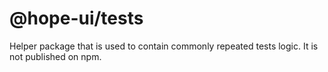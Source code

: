 # @hope-ui/tests

Helper package that is used to contain commonly repeated tests logic. It is not published on npm.
